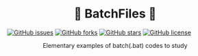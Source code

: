 <h1 align="center">
    🚀 BatchFiles 🚀
</h1>

[![GitHub issues](https://img.shields.io/github/issues/charllysemerenciano/BatchFiles)](https://github.com/charllysemerenciano/BatchFiles/issues)
[![GitHub forks](https://img.shields.io/github/forks/charllysemerenciano/BatchFiles)](https://github.com/charllysemerenciano/BatchFiles/network)
[![GitHub stars](https://img.shields.io/github/stars/charllysemerenciano/BatchFiles)](https://github.com/charllysemerenciano/BatchFiles/stargazers)
[![GitHub license](https://img.shields.io/github/license/charllysemerenciano/BatchFiles)](https://github.com/charllysemerenciano/BatchFiles)

<p align="center">Elementary examples of batch(.bat) codes to study</p>
